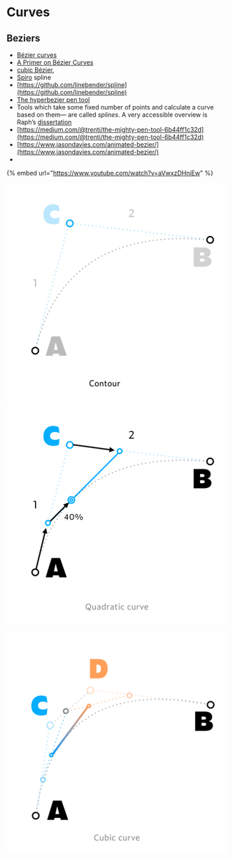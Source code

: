 # Curves

## Beziers

* [Bézier curves](https://en.wikipedia.org/wiki/B%C3%A9zier\_curve)
* [ A Primer on Bézier Curves](https://pomax.github.io/bezierinfo/)
* [cubic Bézier](https://pomax.github.io/bezierinfo/),
* [Spiro](https://github.com/raphlinus/spiro) spline
* [https://github.com/linebender/spline](https://github.com/linebender/spline)
* [The hyperbezier pen tool](https://www.cmyr.net/blog/hyperbezier.html)
* Tools which take some fixed number of points and calculate a curve based on them— are called _splines_. A very accessible overview is Raph’s [dissertation](https://levien.com/phd/thesis.pdf)
* [https://medium.com/@trenti/the-mighty-pen-tool-6b44ff1c32d](https://medium.com/@trenti/the-mighty-pen-tool-6b44ff1c32d)
* [https://www.jasondavies.com/animated-bezier/](https://www.jasondavies.com/animated-bezier/)
*

{% embed url="https://www.youtube.com/watch?v=aVwxzDHniEw" %}

<img src="../../.gitbook/assets/image (1) (2).png" alt="" data-size="original">

<img src="../../.gitbook/assets/image (3).png" alt="" data-size="original">

![](<../../.gitbook/assets/image (4).png>)

